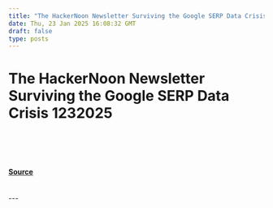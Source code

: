 ```yaml
---
title: "The HackerNoon Newsletter Surviving the Google SERP Data Crisis 1232025"
date: Thu, 23 Jan 2025 16:08:32 GMT
draft: false
type: posts
---
```

# The HackerNoon Newsletter Surviving the Google SERP Data Crisis 1232025

<br/>

<br/>

<br/>


#### [Source](https://hackernoon.com/1-23-2025-newsletter?source=rss)

<br/>
---

